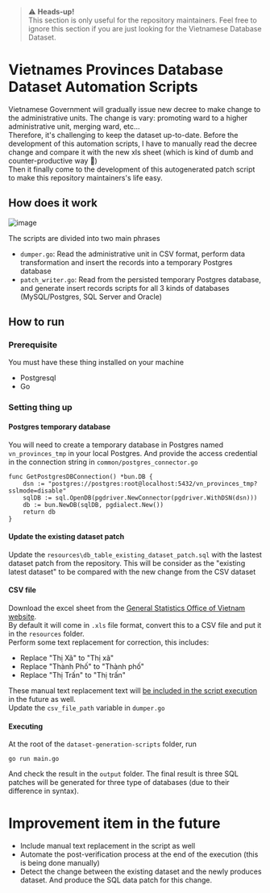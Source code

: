 > ⚠️ **Heads-up!**  
This section is only useful for the repository maintainers. Feel free to ignore this section if you are just looking for the Vietnamese Database Dataset.

# Vietnames Provinces Database Dataset Automation Scripts

Vietnamese Government will gradually issue new decree to make change to the administrative units. The change is vary: promoting ward to a higher administrative unit, merging ward, etc...  
Therefore, it's challenging to keep the dataset up-to-date. Before the development of this automation scripts, I have to manually read the decree change and compare it with the new xls sheet (which is kind of dumb and counter-productive way 🙈)  
Then it finally come to the development of this autogenerated patch script to make this repository maintainers's life easy.

## How does it work
![image](https://user-images.githubusercontent.com/20574640/235334410-cb7aa96d-d8c3-41b9-9016-32a68ad6bdae.png)

The scripts are divided into two main phrases

- `dumper.go`: Read the administrative unit in CSV format, perform data transformation and insert the records into a temporary Postgres database  
- `patch_writer.go`: Read from the persisted temporary Postgres database, and generate insert records scripts for all 3 kinds of databases (MySQL/Postgres, SQL Server and Oracle)  
## How to run
### Prerequisite
You must have these thing installed on your machine
- Postgresql
- Go
### Setting thing up
#### Postgres temporary database 
You will need to create a temporary database in Postgres named `vn_provinces_tmp` in your local Postgres. And provide the access credential in the connection string in `common/postgres_connector.go`
```golang
func GetPostgresDBConnection() *bun.DB {
	dsn := "postgres://postgres:root@localhost:5432/vn_provinces_tmp?sslmode=disable"
	sqlDB := sql.OpenDB(pgdriver.NewConnector(pgdriver.WithDSN(dsn)))
	db := bun.NewDB(sqlDB, pgdialect.New())
	return db
}
```
#### Update the existing dataset patch
Update the `resources\db_table_existing_dataset_patch.sql` with the lastest dataset patch from the repository. This will be consider as the "existing latest dataset" to be compared with the new change from the CSV dataset  
#### CSV file
Download the excel sheet from the [General Statistics Office of Vietnam website](https://danhmuchanhchinh.gso.gov.vn/).  
By default it will come in `.xls` file format, convert this to a CSV file and put it in the `resources` folder.  
Perform some text replacement for correction, this includes: 
- Replace "Thị Xã" to "Thị xã"
- Replace "Thành Phố" to "Thành phố"
- Replace "Thị Trấn" to "Thị trấn"  

These manual text replacement text will [be included in the script execution](https://github.com/ThangLeQuoc/vietnamese-provinces-database/blob/master/dataset-generation-scripts/dumper/dumper.go#L21) in the future as well.  
Update the `csv_file_path` variable in `dumper.go`  

#### Executing
At the root of the `dataset-generation-scripts` folder, run
```shell
go run main.go
```
And check the result in the `output` folder. The final result is three SQL patches will be generated for three type of databases (due to their difference in syntax).

# Improvement item in the future
- Include manual text replacement in the script as well
- Automate the post-verification process at the end of the execution (this is being done manually)
- Detect the change between the existing dataset and the newly produces dataset. And produce the SQL data patch for this change.
